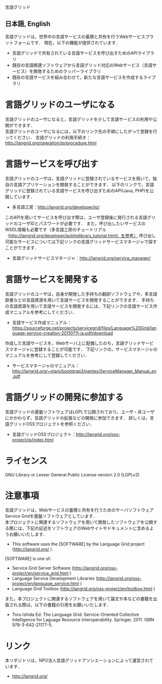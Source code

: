 言語グリッド

日本語, English
---------------------------------

言語グリッドは，世界中の言語サービスの蓄積と共有を行うWebサービスプラットフォームです．
現在，以下の機能が提供されています．
* 言語グリッドで共有されている言語サービスを呼び出すためのAPIライブラリ
* 既存の言語関連ソフトウェアから言語グリッド対応のWebサービス（言語サービス）を開発するためのラッパーライブラリ
* 既存の言語サービスを組み合わせて，新たな言語サービスを作成するライブラリ

# 言語グリッドのユーザになる
言語グリッドのユーザになると，言語グリッドを介して言語サービスの利用や公開ができます．  
言語グリッドのユーザになるには，以下のリンク先の手順にしたがって登録を行ってください．
言語グリッドの利用手続き：http://langrid.org/operation/jp/procedure.html

# 言語サービスを呼び出す
言語グリッドのユーザは，言語グリッドに登録されているサービスを用いて，独自の言語アプリケーションを開発することができます．
以下のリンクで，言語グリッドに登録されている言語サービスを呼び出すためのAPI(Java, PHP)を公開しています．
* 多言語工房：http://langrid.org/developer/jp/

このAPIを用いてサービスを呼び出す際は，ユーザ登録後に発行される言語グリッドのユーザIDとパスワードが必要です．
また，呼び出したいサービスのWSDL情報も必要です（多言語工房のチュートリアル（http://langrid.org/developer/jp/phplibrary_tutorial.html）を参考）
呼び出し可能なサービスについては下記リンクの言語グリッドサービスマネージャで探すことができます．
* 言語グリッドサービスマネージャ：http://langrid.org/service_manager/

# 言語サービスを開発する
言語グリッドのユーザは，自身が開発した手持ちの翻訳ソフトウェアや，多言語辞書などの言語資源を用いて言語サービスを開発することができます．
手持ちの言語資源を用いて言語サービスを開発するには，下記リンクの言語サービス作成マニュアルを参考にしてください．
* 言語サービス作成マニュアル：https://sourceforge.net/projects/servicegrid/files/Language%20Grid/language-service-creation-20110711-ja.pdf/download

作成した言語サービスを，Webサーバ上に配備したのち，言語グリッドサービスマネージャに登録することが可能です．
下記リンクの，サービスマネージャのマニュアルを参考にして登録してください．
* サービスマネージャのマニュアル：http://langrid.org/~otani/bootstrap3/nantes/ServiceManager_Manual_en.pdf

# 言語グリッドの開発に参加する
言語グリッドの基盤ソフトウェアはLGPLで公開されており，ユーザ・非ユーザにかかわらず，言語グリッドの拡張などの開発に参加できます．
詳しくは，言語グリッドOSSプロジェクトを参照ください．
* 言語グリッドOSSプロジェクト：http://langrid.org/oss-project/jp/index.html

# ライセンス
GNU Library or Lesser General Public License version 2.0 (LGPLv2)

# 注意事項
言語グリッドは，Webサービスの蓄積と共有を行うためのサーバソフトウェアService Gridを基盤ソフトウェアとしています．  
本プロジェクトに関連するソフトウェアを用いて開発したソフトウェアを公開する際には，下記の記述をソフトウェアのWebサイトやドキュメントに含めるようお願いいたします．  

* This software uses the [SOFTWARE] by the Language Grid project (http://langrid.org/ ).

[SOFTWARE] is one of:
* Service Grid Server Software (http://langrid.org/oss-project/en/service_grid.html )
* Language Service Development Libraries (http://langrid.org/oss-project/en/language_service.html )
* Language Grid Toolbox (http://langrid.org/oss-project/en/toolbox.html )

また，本プロジェクトに関連するソフトウェアを用いて論文や本などの書籍を出版される際は，以下の書籍の引用をお願いいたします．

* Toru Ishida Ed. The Language Grid: Service-Oriented Collective Intelligence for Laguage Resource Interoperability. Springer, 2011. ISBN 978-3-642-21177-5.

# リンク
本リポジトリは，NPO法人言語グリッドアソシエーションによって運営されています．
* http://langrid.org/
